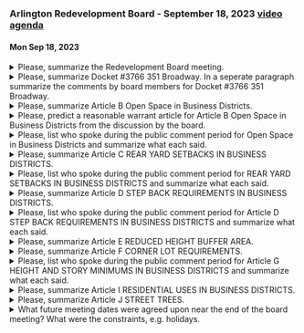 ### Arlington Redevelopment Board - September 18, 2023  [video](https://www.youtube.com/watch?v=-bu_CAOtLso) [agenda](https://arlington.novusagenda.com/agendapublic/MeetingView.aspx?MeetingID=1927&MinutesMeetingID=-1&doctype=Agenda)
#### Mon Sep 18, 2023

<details><summary>Please, summarize the Redevelopment Board meeting.</summary>

> The Redevelopment Board meeting on September 18th, 2023, was called to order by Chair Rachel Zemberi. Other members present were Steve Rubbelock, Eugene Benson, Ken Lowe, and Director of Planning and Community Development, Claire Ricker. The meeting began with introductions and a discussion about the lack of microphone projection in the room. The board then moved to the public hearing for docket number 3766351 Broadway, where the applicant presented their plans for a new sign for Thai Moon restaurant. Claire Ricker provided an overview on behalf of the Department of Planning and Community Development. The board members then had the opportunity to ask questions and provide comments. The meeting continued with a discussion about the upcoming meeting schedule, with a decision to add a meeting on October 10th to review and approve the ARB report to town meeting. The meeting concluded with a discussion on zoning by-law amendments for corner lot requirements. The meeting was then adjourned.
</details><details><summary>Please, summarize Docket #3766 351 Broadway.  In a seperate paragraph summarize the comments by board members for Docket #3766 351 Broadway.</summary>

> Docket #3766 351 Broadway is a public hearing for a proposed sign at Thai Moon restaurant. The sign is internally illuminated and requires a special permit due to its nature of being channel letters. The sign is proposed to be 10 feet long by two feet high and will attach to the existing structure. The letters are opaque, fabricated from aluminum with lights inside, creating a halo effect against the wall. The sign is seeking relief to exceed the maximum width for signage in the area and may also need relief on the 60 percent rule related to storefront signage.

Board member Ken Lowe expressed no issues with the sign being internally lit and felt the design fits well with the rest of the neighborhood. He was undecided on the size of the sign. Eugene Benson sought clarification on how the sign would be lit and had no further questions after the explanation. Steve Rubbelock pointed out that the proposed sign width seemed to exceed the maximum allowed width by seven inches, which was confirmed by the board. Rachel Zemberi, the Chair of the Redevelopment Board, suggested that the size of the sign could be further discussed after public comment.
</details><details><summary>Please, summarize Article B Open Space in Business Districts.</summary>

> Article B proposes changes to the definition and requirements of open space in business districts. The changes include allowing open spaces such as balconies and roofs to be considered as open space without height restrictions. The proposal also suggests removing the requirement for usable open space for some parts of the business district, arguing that such spaces do not necessarily have to be green and can be restrictive for buildings. The article also proposes changes to the calculation of landscaped open space and usable open space based on lot area. The changes are intended to encourage green space in and around buildings in business districts.
</details><details><summary>Please, predict a reasonable warrant article for Article B Open Space in Business Districts from the discussion by the board.</summary>

> The board discussed Article B, which pertains to the definition and requirements of open space in business districts. The proposal suggests that balconies and roofs could be considered as open space, and the height restriction for such spaces would be removed. This would potentially allow for more green space on buildings. The board also discussed the removal of the requirement for usable open space for some parts of the business district, arguing that it doesn't necessarily have to be green space and could be pavement or asphalt. However, there were concerns raised about the public's access to these spaces, as there is no requirement for the spaces to be open to the public. The board decided to further discuss the proposal, particularly the aspect of variable rear yard setbacks, before making a final decision.
</details><details><summary>Please, list who spoke during the public comment period for Open Space in Business Districts and summarize what each said.</summary>

> 1. Laurel Kane, 79 Westmoreland Ave: She expressed difficulty in understanding the complex language of the proposal and suggested that illustrations or pictures could help make it more accessible to the public.

2. Aram Holman, 12 Whittemore Street: He opposed the proposal, arguing that it would be a disservice to people on side streets as it limits the setback to only one side of the building.

3. Chris Loretti, 56 Adams Street: He also opposed the proposal, stating that the stepbacks should remain on both sides of the building and start at the fourth floor. He argued that this change would be particularly detrimental to buildings on side streets, which often have longer street frontages.

4. Kristen Anderson, 12 Up on Road West: She asked the board to encourage more outdoor seating for cafes and restaurants, given the increased outdoor congregation due to the pandemic.

5. Carl Wagner, Edge Hill Road resident: He argued that the proposal was one of the 2019 density articles that were rejected by the town meeting and the people of Arlington. He stated that the proposal was being rushed through without adequate public meetings and awareness.

6. Joanne Cullinane, 69 Newland Road: She echoed the sentiments of previous speakers, expressing concern about the reduction of green space in the town.

7. Ratnakar Valanki, 21 Adams Street: He spoke in support of the article, arguing that rooftops and balconies should be considered open space and that the town needs to move along with the times.

8. Matt Miller, 42 Columbia Road, Arlington: He questioned the accessibility of rooftop green spaces and expressed concerns about overpopulation and the impact on schools.

9. Elizabeth Carr-Jones, 1 Lehigh Street, Arlington: She expressed concerns about the elimination of open space requirements for certain properties in the business districts and the potential impact on community spaces.
</details><details><summary>Please, summarize Article C REAR YARD SETBACKS IN BUSINESS DISTRICTS.</summary>

> Article C proposes changes to the rear yard setbacks in business districts. The changes were suggested by Kelly and include three options: a variable rear yard setback, no setback at all, or a standard length setback regardless of the size of the building. The variable option was chosen for discussion as it was deemed the most interesting. This option would make the setbacks variable depending on what's behind the building. For example, if it's just an alleyway, it's one thing. If it's a tall building and it abuts a residential, it's a bigger setback. If it's an even taller building, it's a bigger setback. The aim is to make the setbacks more responsive to what's in back and what's the size of the building.
</details><details><summary>Please, list who spoke during the public comment period for REAR YARD SETBACKS IN BUSINESS DISTRICTS and summarize what each said.</summary>

> 1. Elizabeth Carr-Jones: She expressed concern about roadway visibility issues, especially around corners that are narrower and built up. She asked if this change would affect visibility and safety.

2. Carl Wagner: He expressed strong opposition to the proposal, stating that it was not given enough time for public input and discussion. He suggested that the proposal be pushed to a spring town meeting for further discussion and input.

3. Aram Holman: He echoed Wagner's sentiments, stating that the proposal was difficult to understand and needed more public debate. He also suggested that the board create visuals to help the public understand the proposal.

4. Chris Loretti: He expressed concern that the proposal would eviscerate the height buffer and suggested that the board should be more transparent if they want to get rid of height buffer areas. He also pointed out that the board already has the power to waive the height buffer area on a case-by-case basis.

5. Kristen Anderson: She expressed her support for the proposal, stating that the town has supported more people and vehicles in the past. She suggested that traffic and other concerns should not be a major issue.

6. Elizabeth Carr-Jones: She asked for clarification on how the proposal would affect properties that back up against these buildings, particularly in terms of snow removal and traffic.

7. Carl Wagner: He reiterated his opposition to the proposal, stating that it was being rushed and that the public deserved more time to discuss and understand it.

8. Aram Holman: He seconded Wagner's comments and suggested that the board delay the proposal to allow for more public debate and understanding.

9. Chris Loretti: He stated that the proposal was outside the scope of the article and suggested that it be scrapped and revisited in the future.

10. Miller: She expressed concern about the potential impact on traffic and suggested that this should be a consideration in the board's discussions.

11. Marker: He expressed his support for the proposal, stating that the town has supported more density in the past and should not be worried about potential traffic and other concerns.

12. Chris Loretti: He expressed strong opposition to the proposal, stating that it would do away with the height buffer area and suggested that the board be more transparent if they want to get rid of it.

13. Elizabeth Carr-Jones: She asked for clarification on how the proposal would affect properties that back up against these buildings, particularly in terms of snow removal and traffic.
</details><details><summary>Please, summarize Article D STEP BACK REQUIREMENTS IN BUSINESS DISTRICTS.</summary>

> Article D is a proposed zoning bylaw amendment related to step-back requirements in business districts. The proposal suggests that the step-back should be along the principal facade of the building and not numerous sides of the building. It also proposes that the step-back should be on the fifth floor or the fourth floor. The proposal also clarifies that for a building with street frontage on Mass Ave or Broadway, the principal facade and principal property line are presumed to be facing Mass Ave or Broadway. The proposal also suggests that the step-back requirements should be measured from the principal property line. The proposal also suggests deleting the second step-back requirement in the zoning bylaw because it is almost the same as the first one. The board members had differing opinions on whether the step-back should be on the fourth or fifth floor.
</details><details><summary>Please, list who spoke during the public comment period for Article D STEP BACK REQUIREMENTS IN BUSINESS DISTRICTS and summarize what each said.</summary>

> 1. Aram Holman: Aram expressed his disagreement with the proposal, stating that the original setback should be provided along all building elevations, not just one side of the building. He felt that limiting this to only Mass Ave or Broadway would be a disservice to people on the side streets.

2. Laurel Cain: Laurel commented on the complexity of the topic and suggested that illustrations or pictures could be used to make the information more accessible and understandable to the public.

3. Chris Loretty: Chris argued that the stepbacks should remain on all street frontages, not just one, and should start at the fourth floor as originally intended. He felt that most residents in town do not want five-story buildings on Mass Ave and Broadway and that the principal facades should not be arbitrarily defined as Broadway or Mass Ave. He suggested that the bylaw change should not be made at all.

4. Carl Wagner: Carl expressed concern that Article C was being presented with no chance for public comment and changes. He felt that the ARB should reject this and push it to a spring town meeting after proper public input meetings and open forums.

5. Elizabeth Carr-Jones: Elizabeth asked for clarification on whether the only properties that would be protected with this rear setback after the change would be single-family homes. 

6. Aram Holman: Aram echoed Carl Wagner's comments, stating that there has not been an opportunity for public comment and that the proposal was very last minute. He felt that the ARB should not have the kind of discretion that the proposal would give it.

7. Chris Loretty: Chris pointed out that the proposal would adopt the Somerville zoning regulations for the rear yard setbacks for business uses. He had several issues with the proposal, including that it would mean a zero setback for things like the bike path, and that it should be based on the use of the lot adjoining the backyard rather than what the district happens to be. He suggested holding off on the proposal for now.

8. Carl Wagner: Carl felt that the public was not aware of what exactly the proposal entailed and that it was not properly presented or researched. He expressed concern that the proposal would prevent future building of single-family or two-family homes in the business districts but would not prevent large developers from doing mixed use. He asked the ARB to vote no action on this and push it to a spring town meeting.

9. Matt Miller: Matt agreed with Carl Wagner's comments and stated that there should be a reason for such a change in the regulation. He felt that the people of Arlington should understand the reason for the change.

10. Chris Loretty: Chris described the article as ahistorical and stated that the B1 district is predominantly one and two-family houses. He did not see any need to ban those homes and make them nonconforming and questioned how often new one and two-family homes are being constructed in the B district. He felt that the proposal was burdening all those people who already own those homes.
</details><details><summary>Please, summarize Article E REDUCED HEIGHT BUFFER AREA.</summary>

> Article E, titled "Reduced Height Buffer Area," is a proposed zoning bylaw amendment. The discussion around this article centered on the idea of adjusting the height buffer area in certain zoning districts. The height buffer area is a zoning regulation that limits the height of buildings in certain areas to prevent them from overshadowing neighboring properties. The board discussed the possibility of reducing the height buffer area, but ultimately decided to postpone the decision and further study the issue. The board felt that the current height buffer area might not be consistent with the lower building heights that have been adopted in recent years. However, they also acknowledged that any changes could have significant impacts and should be carefully considered.
</details><details><summary>Please, summarize Article F CORNER LOT REQUIREMENTS.</summary>

> Article F, the Zoning By-law Amendment for Corner Lot Requirements, proposes that in business districts, the setbacks are the setbacks prescribed in the business district, and not the setback from farther down the street in the residential district. This is to clarify that this is the way the board has been doing this up to this point and makes it easier for everyone to understand. The amendment does not apply to single-family residential buildings due to potential interpretation issues related to regulating the interior size of a single-family residential building. The board can waive or modify this if it's infeasible.
</details><details><summary>Please, list who spoke during the public comment period for Article G HEIGHT AND STORY MINIMUMS IN BUSINESS DISTRICTS and summarize what each said.</summary>

> 1. Elizabeth Cartoons, 1 Lehigh Street: She expressed concern about the restriction of flexibility in the proposed amendment. She gave an example of a greenhouse business that might want to open up in the area but would be restricted by the new regulations.

2. Carl Wagner, Precinct 15 Town Meeting Member and Edge Hill Road resident: He expressed concern that the proposed changes were not well known to business owners and renters. He suggested that the changes could result in businesses being sold and the town losing more businesses. He urged the board to delay the decision until the Spring Town Meeting to allow for more public discussion.

3. Aram Holman, 12 Whittemore Street, Town Meeting Member Precinct 6: He expressed concern that the proposed changes would give the redevelopment board too much discretion and could lead to the perception that the board is swayed by developers and not ordinary residents. He urged the board to vote no on the proposal.

4. Laurel Cain, 79 Westmoreland Ave: She expressed difficulty in understanding the complex work of the board and suggested that illustrations or pictures could be used to make the proposals more accessible for the public to understand.

5. Chris Loretty, 56 Adams Street: He expressed concern that the proposed changes would limit the setback to only one side of the building, which he felt was unfair to people on the side streets. He suggested that the stepbacks should remain on both sides of the building and start at the fourth floor.
</details><details><summary>Please, summarize Article I RESIDENTIAL USES IN BUSINESS DISTRICTS.</summary>

> Article I proposes a change to the zoning bylaw related to residential uses in business districts. Currently, single-family and two-family homes are allowed to be built in business districts. The proposed change would make these types of homes nonconforming uses in business districts, meaning they could remain but no new ones could be built. The aim is to encourage more business properties in these districts. The change would not affect existing homes or their ability to add accessory dwelling units. The proposal also leaves the dimensional tables for these homes unchanged.
</details><details><summary>Please, summarize Article J STREET TREES.</summary>

> Article J is a zoning bylaw amendment related to street trees. The amendment would require street trees in both business and residential districts for redevelopment at least every 25 linear feet of lot frontage. If it's not feasible to plant trees in the required locations, a payment can be made to a tree fund instead. The amendment also specifies who can decide if a waiver for the tree requirement is granted, depending on whether the case is under the jurisdiction of the redevelopment board, the zoning board of appeals, or the department of planning and community development.
</details><details><summary>What future meeting dates were agreed upon near the end of the board meeting?  What were the constraints, e.g. holidays.</summary>

> The board agreed to add a meeting on October 10th at 7:30 p.m. to their schedule. The constraints mentioned were that October 9th is a holiday (Indigenous Peoples Day) and that the town offices would be closed. Therefore, the agenda items for the meeting on the 10th would need to be posted on the Thursday before. They also discussed potentially having a meeting on October 23rd, but that would depend on the town meeting schedule. They also mentioned a meeting on October 2nd, during which they would need to discuss and vote on various articles.
</details>